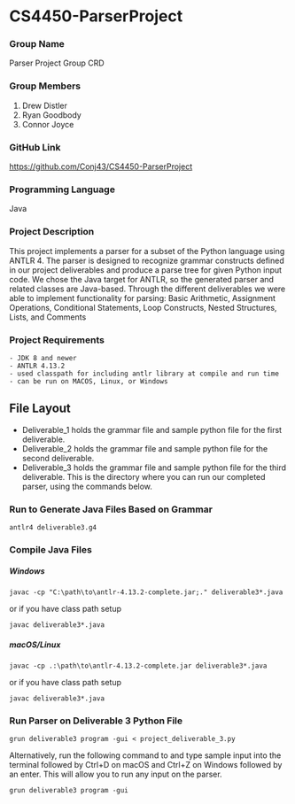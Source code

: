 # CS4450-ParserProject

### Group Name

Parser Project Group CRD

### Group Members

1. Drew Distler
2. Ryan Goodbody
3. Connor Joyce

### GitHub Link

https://github.com/Conj43/CS4450-ParserProject

### Programming Language

Java

### Project Description

This project implements a parser for a subset of the Python language using ANTLR 4. The parser is designed to recognize grammar constructs defined in our project deliverables and produce a parse tree for given Python input code. We chose the Java target for ANTLR, so the generated parser and related classes are Java-based. Through the different deliverables we were able to implement functionality for parsing: Basic Arithmetic, Assignment Operations, Conditional Statements, Loop Constructs, Nested Structures, Lists, and Comments



### Project Requirements

    - JDK 8 and newer
    - ANTLR 4.13.2
    - used classpath for including antlr library at compile and run time
    - can be run on MACOS, Linux, or Windows

## File Layout
- Deliverable_1 holds the grammar file and sample python file for the first deliverable.
- Deliverable_2 holds the grammar file and sample python file for the second deliverable.
- Deliverable_3 holds the grammar file and sample python file for the third deliverable. This is the directory where you can run our completed parser, using the commands below.

### Run to Generate Java Files Based on Grammar 

```console
antlr4 deliverable3.g4
```

### Compile Java Files

##### Windows 
```console
javac -cp "C:\path\to\antlr-4.13.2-complete.jar;." deliverable3*.java
```
or if you have class path setup
```console
javac deliverable3*.java
```
##### macOS/Linux
```console
javac -cp .:\path\to\antlr-4.13.2-complete.jar deliverable3*.java
```
or if you have class path setup
```console
javac deliverable3*.java
```
### Run Parser on Deliverable 3 Python File
```console
grun deliverable3 program -gui < project_deliverable_3.py
```

Alternatively, run the following command to and type sample input into the terminal followed by Ctrl+D on macOS and Ctrl+Z on Windows followed by an enter. This will allow you to run any input on the parser.
```console
grun deliverable3 program -gui
```


